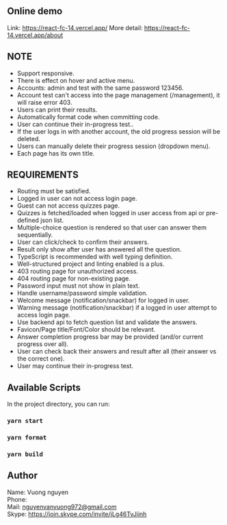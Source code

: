## Online demo
Link: https://react-fc-14.vercel.app/
More detail: https://react-fc-14.vercel.app/about

## NOTE
- Support responsive.
- There is effect on hover and active menu.
- Accounts: admin and test with the same password 123456.
- Account test can't access into the page management (/management), it will raise error 403.
- Users can print their results.
- Automatically format code when committing code.
- User can continue their in-progress test..
- If the user logs in with another account, the old progress session will be deleted.
- Users can manually delete their progress session (dropdown menu).
- Each page has its own title.
## REQUIREMENTS
- Routing must be satisfied.
- Logged in user can not access login page.
- Guest can not access quizzes page.
- Quizzes is fetched/loaded when logged in user access from api or pre-defined json list.
- Multiple-choice question is rendered so that user can answer them sequentially.
- User can click/check to confirm their answers.
- Result only show after user has answered all the question.
- TypeScript is recommended with well typing definition.
- Well-structured project and linting enabled is a plus.
- 403 routing page for unauthorized access.
- 404 routing page for non-existing page.
- Password input must not show in plain text.
- Handle username/password simple validation.
- Welcome message (notification/snackbar) for logged in user.
- Warning message (notification/snackbar) if a logged in user attempt to access login page.
- Use backend api to fetch question list and validate the answers.
- Favicon/Page title/Font/Color should be relevant.
- Answer completion progress bar may be provided (and/or current progress over all).
- User can check back their answers and result after all (their answer vs the correct one).
- User may continue their in-progress test.
## Available Scripts

In the project directory, you can run:

### `yarn start`
### `yarn format`
### `yarn build`
## Author
Name: Vuong nguyen\
Phone: \
Mail: nguyenvanvuong972@gmail.com  \
Skype: https://join.skype.com/invite/jLg46TvJiinh